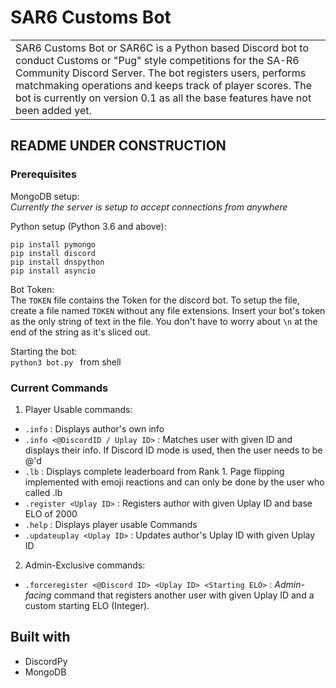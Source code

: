 # SAR6 Customs Bot
<table><tr><td>
SAR6 Customs Bot or SAR6C is a Python based Discord bot to conduct Customs or "Pug" style competitions for the SA-R6 Community Discord Server. The bot registers users, performs matchmaking operations and keeps track of player scores. The bot is currently on version 0.1 as all the base features have not been added yet.
</td></tr><table>

## README UNDER CONSTRUCTION
### Prerequisites
MongoDB setup:\
*Currently the server is setup to accept connections from anywhere*

Python setup (Python 3.6 and above):
```shell
pip install pymongo
pip install discord
pip install dnspython
pip install asyncio
```

Bot Token:\
The `TOKEN` file contains the Token for the discord bot. To setup the file,
create a file named `TOKEN` without any file extensions. Insert your bot's token as the only string of text in the file. You don't have to worry about `\n` at the end of the string as it's sliced out.


Starting the bot: \
`python3 bot.py ` from shell

### Current Commands
1. Player Usable commands:

  * `.info` : Displays author's own info
  * `.info <@DiscordID / Uplay ID>` : Matches user with given ID and displays their info. If Discord ID mode is used, then the user needs to be @'d
  * `.lb` : Displays complete leaderboard from Rank 1. Page flipping implemented with emoji reactions and can only be done by the user who called .lb
  * `.register <Uplay ID>` : Registers author with given Uplay ID and base ELO of 2000
  * `.help` : Displays player usable Commands
  * `.updateuplay <Uplay ID>` : Updates author's Uplay ID with given Uplay ID


2. Admin-Exclusive commands:
  * `.forceregister <@Discord ID> <Uplay ID> <Starting ELO>` : *Admin-facing* command that registers another user with given Uplay ID and a custom starting ELO (Integer).

## Built with
* DiscordPy
* MongoDB
